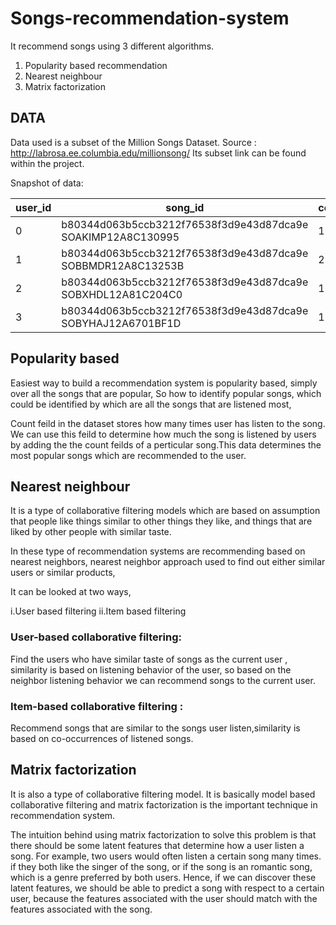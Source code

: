 # Songs-recommendation-system

It recommend songs using 3 different algorithms.
1) Popularity based recommendation
2) Nearest neighbour
3) Matrix factorization

## DATA

Data used is a subset of the Million Songs Dataset.
Source : http://labrosa.ee.columbia.edu/millionsong/ 
Its subset link can be found within the project.

Snapshot of data:

| user_id	|                   song_id                                     |count|	    title     |	artist_name  |	year |
|---------|---------------------------------------------------------------|-----|---------------|--------------|-------|
|    0	  |  b80344d063b5ccb3212f76538f3d9e43d87dca9e	SOAKIMP12A8C130995  |  1	|   The Cove    |	Jack Johnson |	0    | 
|    1	  |  b80344d063b5ccb3212f76538f3d9e43d87dca9e	SOBBMDR12A8C13253B	|  2	|Entre Dos Aguas|	Paco De Lucia|	1976 |
|    2	  |  b80344d063b5ccb3212f76538f3d9e43d87dca9e	SOBXHDL12A81C204C0	|	 1  |   Stronger    |	 Kanye West  |	2007 |
|    3 	  |  b80344d063b5ccb3212f76538f3d9e43d87dca9e	SOBYHAJ12A6701BF1D	|	 1  |Constellations |	Jack Johnson |	2005 |


## Popularity based

Easiest way to build a recommendation system is popularity based, simply over all the songs that are popular, So how to identify popular songs, which could be identified by which are all the songs that are listened most,

Count feild in the dataset stores how many times user has listen to the song. We can use this feild to determine how much the song is listened by users by adding the the count feilds of a perticular song.This data determines the most popular songs which are recommended to the user.

## Nearest neighbour

It is a type of collaborative filtering models which are based on assumption that people like things similar to other things they like, and things that are liked by other people with similar taste.

In these type of recommendation systems are recommending based on nearest neighbors, nearest neighbor approach used to find out either similar users or similar products,

It can be looked at two ways,

i.User based filtering
ii.Item based filtering

### User-based collaborative filtering:

Find the users who have similar taste of songs as the current user , similarity is based on listening behavior of the user, so based on the neighbor listening behavior we can recommend songs to the current user.

### Item-based collaborative filtering :

Recommend songs that are similar to the songs user listen,similarity is based on co-occurrences of listened songs.

## Matrix factorization

It is also a type of collaborative filtering model. It is basically model based collaborative filtering and matrix factorization is the important technique in recommendation system.

 The intuition behind using matrix factorization to solve this problem is that there should be some latent features that determine how a user listen a song. For example, two users would  often listen a certain song many times. if they both like the singer of the song, or if the song is an romantic song, which is a genre preferred by both users. Hence, if we can discover these latent features, we should be able to predict a song with respect to a certain user, because the features associated with the user should match with the features associated with the song.

